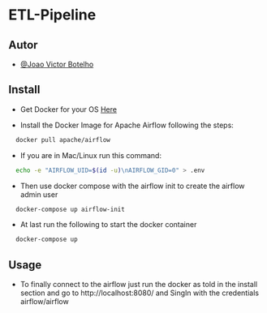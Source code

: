 
# ETL-Pipeline



## Autor

- [@Joao Victor Botelho](https://github.com/JVBotelho)


## Install

- Get Docker for your OS [Here](https://docs.docker.com/get-docker/)

- Install the Docker Image for Apache Airflow following the steps:

```bash
  docker pull apache/airflow
```
- If you are in Mac/Linux run this command:
```bash
  echo -e "AIRFLOW_UID=$(id -u)\nAIRFLOW_GID=0" > .env
```
- Then use docker compose with the airflow init to create the airflow admin user

```bash
  docker-compose up airflow-init
```
- At last run the following to start the docker container

```bash
  docker-compose up
```
## Usage

- To finally connect to the airflow just run the docker as told in the install section and go to http://localhost:8080/ and SingIn with the credentials airflow/airflow

